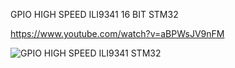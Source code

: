GPIO HIGH SPEED ILI9341 16 BIT STM32

https://www.youtube.com/watch?v=aBPWsJV9nFM

![GPIO HIGH SPEED ILI9341 STM32](https://github.com/offpic/GPIO-HIGH-SPEED-ILI9341-16-BIT-STM32/assets/31142397/6693f39a-3b16-448f-a25c-856467b4f44a)

